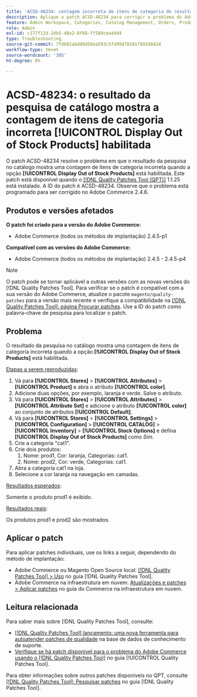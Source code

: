 ```yaml
---
title: 'ACSD-48234: contagem incorreta de itens de categoria do resultado da pesquisa do catálogo quando [!UICONTROL Display Out of Stock Products] habilitado'
description: Aplique o patch ACSD-48234 para corrigir o problema do Adobe Commerce em que o resultado da pesquisa no catálogo mostra uma contagem de itens de categoria incorreta quando a opção [!UICONTROL Display Out of Stock Products] estiver habilitada.
feature: Admin Workspace, Categories, Catalog Management, Orders, Products, Search
role: Admin
exl-id: c177f12d-2db5-48e2-8f88-ff589cea4dd4
type: Troubleshooting
source-git-commit: 7fdb02a6d89d50ea593c5fd99d78101f89198424
workflow-type: tm+mt
source-wordcount: '385'
ht-degree: 0%

---
```


# ACSD-48234: o resultado da pesquisa de catálogo mostra a contagem de itens de categoria incorreta **[!UICONTROL Display Out of Stock Products]** habilitada

O patch ACSD-48234 resolve o problema em que o resultado da pesquisa no catálogo mostra uma contagem de itens de categoria incorreta quando a opção **[!UICONTROL Display Out of Stock Products]** está habilitada. Este patch está disponível quando o [[!DNL Quality Patches Tool (QPT)]](https://experienceleague.adobe.com/en/docs/commerce-operations/tools/quality-patches-tool/quality-patches-tool-to-self-serve-quality-patches) 1.1.25 está instalado. A ID do patch é ACSD-48234. Observe que o problema está programado para ser corrigido no Adobe Commerce 2.4.6.


## Produtos e versões afetados

**O patch foi criado para a versão do Adobe Commerce:**
* Adobe Commerce (todos os métodos de implantação) 2.4.5-p1

**Compatível com as versões do Adobe Commerce:**
* Adobe Commerce (todos os métodos de implantação) 2.4.5 - 2.4.5-p4

>[!NOTE]
>
>O patch pode se tornar aplicável a outras versões com as novas versões do [!DNL Quality Patches Tool]. Para verificar se o patch é compatível com a sua versão do Adobe Commerce, atualize o pacote `magento/quality-patches` para a versão mais recente e verifique a compatibilidade na [[!DNL Quality Patches Tool]: página Procurar patches](https://experienceleague.adobe.com/tools/commerce-quality-patches/index.html). Use a ID do patch como palavra-chave de pesquisa para localizar o patch.

## Problema

O resultado da pesquisa no catálogo mostra uma contagem de itens de categoria incorreta quando a opção **[!UICONTROL Display Out of Stock Products]** está habilitada.

<u>Etapas a serem reproduzidas</u>:

1. Vá para **[!UICONTROL Stores]** > **[!UICONTROL Attributes]** > **[!UICONTROL Product]** e abra o atributo **[!UICONTROL color]**.
1. Adicione duas opções, por exemplo, laranja e verde. Salve o atributo.
1. Vá para **[!UICONTROL Stores]** > **[!UICONTROL Attributes]** > **[!UICONTROL Attribute Set]** e adicione o atributo **[!UICONTROL color]** ao conjunto de atributos **[!UICONTROL Default]**.
1. Vá para **[!UICONTROL Stores]** > **[!UICONTROL Settings]** > **[!UICONTROL Configuration]** > **[!UICONTROL CATALOG]** > **[!UICONTROL Inventory]** > **[!UICONTROL Stock Options]** e defina **[!UICONTROL Display Out of Stock Products]** como _Sim_.
1. Crie a categoria &quot;cat1&quot;.
1. Crie dois produtos:
   1. Nome: prod1, Cor: laranja, Categorias: cat1.
   1. Nome: prod2, Cor: verde, Categorias: cat1.
1. Abra a categoria cat1 na loja.
1. Selecione a cor laranja na navegação em camadas.

<u>Resultados esperados</u>:

Somente o produto prod1 é exibido.

<u>Resultados reais</u>:

Os produtos prod1 e prod2 são mostrados.

## Aplicar o patch

Para aplicar patches individuais, use os links a seguir, dependendo do método de implantação:

* Adobe Commerce ou Magento Open Source local: [[!DNL Quality Patches Tool] > Uso](/help/tools/quality-patches-tool/usage.md) no guia [!DNL Quality Patches Tool].
* Adobe Commerce na infraestrutura em nuvem: [Atualizações e patches > Aplicar patches](https://experienceleague.adobe.com/docs/commerce-cloud-service/user-guide/develop/upgrade/apply-patches.html) no guia do Commerce na infraestrutura em nuvem.

## Leitura relacionada

Para saber mais sobre [!DNL Quality Patches Tool], consulte:

* [[!DNL Quality Patches Tool] lançamento: uma nova ferramenta para autoatender patches de qualidade](https://experienceleague.adobe.com/en/docs/commerce-operations/tools/quality-patches-tool/quality-patches-tool-to-self-serve-quality-patches) na base de dados de conhecimento de suporte.
* [Verifique se há patch disponível para o problema do Adobe Commerce usando o  [!DNL Quality Patches Tool]](/help/tools/quality-patches-tool/patches-available-in-qpt/check-patch-for-magento-issue-with-magento-quality-patches.md) no guia [!UICONTROL Quality Patches Tool].


Para obter informações sobre outros patches disponíveis no QPT, consulte [[!DNL Quality Patches Tool]: Pesquisar patches](https://experienceleague.adobe.com/tools/commerce-quality-patches/index.html) no guia [!DNL Quality Patches Tool].
